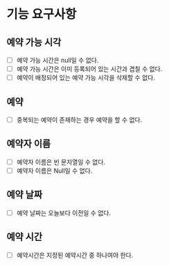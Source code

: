 # 기능 요구사항

## 예약 가능 시각

- [ ] 예약 가능 시간은 null일 수 없다.
- [ ] 예약 가능 시간은 이미 등록되어 있는 시간과 겹칠 수 없다.
- [ ] 예약이 배정되어 있는 예약 가능 시각을 삭제할 수 없다.

## 예약

- [ ] 중복되는 예약이 존재하는 경우 예약을 할 수 없다.

## 예약자 이름

- [ ] 예약자 이름은 빈 문자열일 수 없다.
- [ ] 예약자 이름은 Null일 수 없다.

## 예약 날짜

- [ ] 예약 날짜는 오늘보다 이전일 수 없다.

## 예약 시간

- [ ] 예약시간은 지정된 예약시간 중 하나여야 한다.



